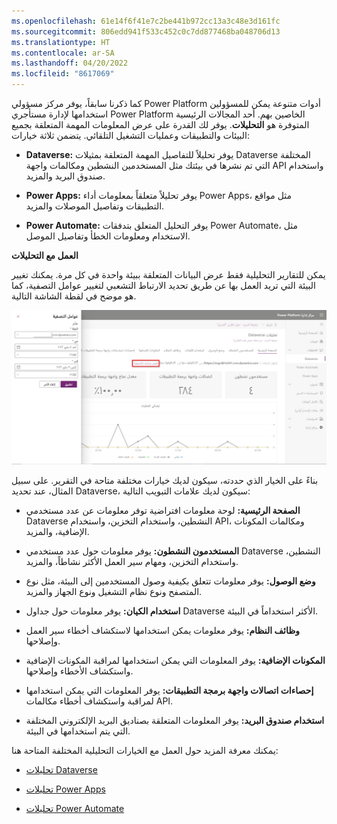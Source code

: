```yaml
---
ms.openlocfilehash: 61e14f6f41e7c2be441b972cc13a3c48e3d161fc
ms.sourcegitcommit: 806edd941f533c452c0c7dd877468ba048706d13
ms.translationtype: HT
ms.contentlocale: ar-SA
ms.lasthandoff: 04/20/2022
ms.locfileid: "8617069"
---
```

كما ذكرنا سابقاً، يوفر مركز مسؤولي Power Platform أدوات متنوعة يمكن للمسؤولين استخدامها لإدارة مستأجري Power Platform الخاصين بهم. أحد المجالات الرئيسية المتوفرة هو **التحليلات**. يوفر لك القدرة على عرض المعلومات المهمة المتعلقة بجميع البيئات والتطبيقات وعمليات التشغيل التلقائي. يتضمن ثلاثة خيارات:

-   **Dataverse:** يوفر تحليلاً للتفاصيل المهمة المتعلقة بمثيلات Dataverse المختلفة التي تم نشرها في بيئتك مثل المستخدمين النشطين ومكالمات واجهة API واستخدام صندوق البريد والمزيد.

-   **Power Apps:** يوفر تحليلاً متعلقاً بمعلومات أداء Power Apps، مثل مواقع التطبيقات وتفاصيل الموصلات والمزيد.

-   **Power Automate:** يوفر التحليل المتعلق بتدفقات Power Automate، مثل الاستخدام ومعلومات الخطأ وتفاصيل الموصل.

**العمل مع التحليلات**

يمكن للتقارير التحليلية فقط عرض البيانات المتعلقة ببيئة واحدة في كل مرة. يمكنك تغيير البيئة التي تريد العمل بها عن طريق تحديد الارتباط التشعبي لتغيير عوامل التصفية، كما هو موضح في لقطة الشاشة التالية.

![واجهة مستخدم رسومية، يتم إنشاء وصف التطبيق تلقائياً](../media/change-filter.png)

بناءً على الخيار الذي حددته، سيكون لديك خيارات مختلفة متاحة في التقرير. على سبيل المثال، عند تحديد Dataverse، سيكون لديك علامات التبويب التالية:

-   **الصفحة الرئيسية:** لوحة معلومات افتراضية توفر معلومات عن عدد مستخدمي Dataverse النشطين، واستخدام التخزين، واستخدام API، ومكالمات المكونات الإضافية، والمزيد.

-   **المستخدمون النشطون:** يوفر معلومات حول عدد مستخدمي Dataverse النشطين، واستخدام التخزين، ومهام سير العمل الأكثر نشاطاً، والمزيد.

-   **وضع الوصول:** يوفر معلومات تتعلق بكيفية وصول المستخدمين إلى البيئة، مثل نوع المتصفح ونوع نظام التشغيل ونوع الجهاز والمزيد.

-   **استخدام الكيان:** يوفر معلومات حول جداول Dataverse الأكثر استخداماً في البيئة.

-   **وظائف النظام:** يوفر معلومات يمكن استخدامها لاستكشاف أخطاء سير العمل وإصلاحها.

-   **المكونات الإضافية:** يوفر المعلومات التي يمكن استخدامها لمراقبة المكونات الإضافية واستكشاف الأخطاء وإصلاحها.

-   **إحصاءات اتصالات واجهة برمجة التطبيقات:** يوفر المعلومات التي يمكن استخدامها لمراقبة واستكشاف أخطاء مكالمات API.

-   **استخدام صندوق البريد:** يوفر المعلومات المتعلقة بصناديق البريد الإلكتروني المختلفة التي يتم استخدامها في البيئة.

يمكنك معرفة المزيد حول العمل مع الخيارات التحليلية المختلفة المتاحة هنا:

-   [تحليلات Dataverse](/power-platform/admin/analytics-common-data-service)

-   [تحليلات Power Apps](/power-platform/admin/analytics-powerapps)

-   [تحليلات Power Automate](/power-platform/admin/analytics-flow)
